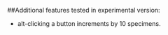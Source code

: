 ##Additional features tested in experimental version:

* alt-clicking a button increments by 10 specimens.
